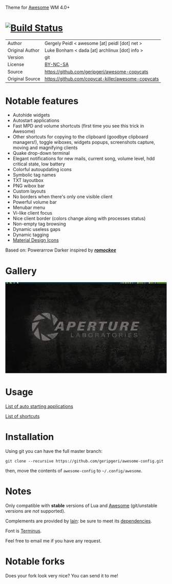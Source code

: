 Theme for [Awesome](https://awesomewm.org/) WM 4.0+

[![Build Status](https://travis-ci.org/geripgeri/awesome-config.svg?branch=master)](https://travis-ci.org/geripgeri/awesome-config)
=========================================================
| | |
 ------- | ------------- 
|Author | Gergely Peidl < awesome [at] peidl [dot] net > |
|Original Author| Luke Bonham < dada [at] archlinux [dot] info > |
|Version | git |
|License | [BY-NC-SA](http://creativecommons.org/licenses/by-nc-sa/4.0/) |
|Source | https://github.com/geripgeri/awesome-copycats
|Original Source | https://github.com/copycat-killer/awesome-copycats

Notable features
================

- Autohide widgets
- Autostart applications
- Fast MPD and volume shortcuts (first time you see this trick in Awesome)
- Other shortcuts for copying to the clipboard (goodbye clipboard managers!), toggle wiboxes, widgets popups, screenshots capture, moving and magnifying clients
- Quake drop-down terminal
- Elegant notifications for new mails, current song, volume level, hdd critical state, low battery
- Colorful autoupdating icons
- Symbolic tag names
- TXT layoutbox
- PNG wibox bar
- Custom layouts
- No borders when there's only one visible client
- Powerful volume bar
- Menubar menu
- Vi-like client focus
- Nice client border (colors change along with processes status)
- Non-empty tag browsing
- Dynamic useless gaps
- Dynamic tagging
- [Material Design Icons](https://github.com/google/material-design-icons/)

Based on: Powerarrow Darker inspired by ***[romockee](https://github.com/romockee/powerarrow)***

Gallery
=======

![preview](https://github.com/geripgeri/awesome-config/raw/master/images/screenshot.png "Preview")

Usage
=====

[List of auto starting applications](https://github.com/geripgeri/awesome-config/wiki/List-of-auto-starting-applications)

[List of shortcuts](https://github.com/geripgeri/awesome-config/wiki/Shortcuts)

Installation
============

Using git you can have the full master branch:

    git clone --recursive https://github.com/geripgeri/awesome-config.git

then, move the contents of `awesome-config` to `~/.config/awesome`.


Notes
=====

Only compatible with **stable** versions of Lua and [Awesome](http://awesome.naquadah.org/) (git/unstable versions are *not* supported).

Complements are provided by [lain](https://github.com/copycat-killer/lain): be sure to meet its [dependencies](https://github.com/copycat-killer/lain/wiki).

Font is [Terminus](http://terminus-font.sourceforge.net/).

Feel free to email me if you have any request.

Notable forks
=============

Does your fork look very nice? You can send it to me!

